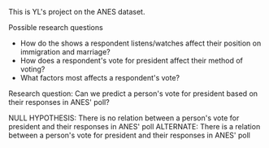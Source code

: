 This is YL's project on the ANES dataset. 

Possible research questions
 - How do the shows a respondent listens/watches affect their position on immigration and marriage?
 - How does a respondent's vote for president affect their method of voting?
 - What factors most affects a respondent's vote?


Research question: Can we predict a person's vote for president based on their responses in ANES' poll?

NULL HYPOTHESIS: There is no relation between a person's vote for president and their responses in ANES' poll
ALTERNATE: There is a relation between a person's vote for president and their responses in ANES' poll
